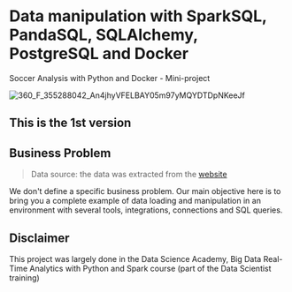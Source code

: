 # Data manipulation with SparkSQL, PandaSQL, SQLAlchemy, PostgreSQL and Docker
Soccer Analysis with Python and Docker - Mini-project<br>

![360_F_355288042_An4jhyVFELBAY05m97yMQYDTDpNKeeJf](https://user-images.githubusercontent.com/111542025/235011325-abf6017f-4aba-4263-a708-93e00ccb88b6.jpg)

## This is the 1st version

## Business Problem
> Data source: the data was extracted from the [website](https://datahub.io/collections/football)

We don't define a specific business problem. Our main objective here is to bring you a complete example of data loading and manipulation in an environment with several tools, integrations, connections and SQL queries.

## Disclaimer
This project was largely done in the Data Science Academy, Big Data Real-Time Analytics with Python and Spark course (part of the Data Scientist training)
